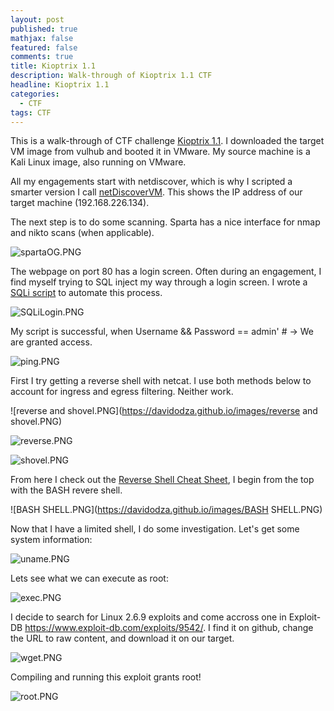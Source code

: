 ```yaml
---
layout: post
published: true
mathjax: false
featured: false
comments: true
title: Kioptrix 1.1
description: Walk-through of Kioptrix 1.1 CTF
headline: Kioptrix 1.1
categories:
  - CTF
tags: CTF
---
```


This is a walk-through of CTF challenge [Kioptrix 1.1](https://www.vulnhub.com/entry/kioptrix-level-11-2,23/). I downloaded the target VM image from vulhub and booted it in VMware. My source machine is a Kali Linux image, also running on VMware.

All my engagements start with netdiscover, which is why I scripted a smarter version I call [netDiscoverVM](https://github.com/davidodza/Pre-OSCP/blob/master/netdiscoverVM.bash). This shows the IP address of our target machine (192.168.226.134).

   
The next step is to do some scanning. Sparta has a nice interface for nmap and nikto scans (when applicable).

![spartaOG.PNG](https://davidodza.github.io/images/spartaOG.PNG)

The webpage on port 80 has a login screen. Often during an engagement, I find myself trying to SQL inject my way through a login screen. I wrote a [SQLi script](https://github.com/davidodza/Pre-OSCP/blob/master/LogonInjectionSQL.py) to automate this process.

![SQLiLogin.PNG](https://davidodza.github.io/images/SQLiLogin.PNG)

My script is successful, when Username && Password == admin' # -> We are granted access.

![ping.PNG](https://davidodza.github.io/images/ping.PNG)

First I try getting a reverse shell with netcat. I use both methods below to account for ingress and egress filtering. Neither work.

![reverse and shovel.PNG](https://davidodza.github.io/images/reverse and shovel.PNG)

![reverse.PNG](https://davidodza.github.io/images/reverse.PNG)

![shovel.PNG](https://davidodza.github.io/images/shovel.PNG)

From here I check out the [Reverse Shell Cheat Sheet](http://pentestmonkey.net/cheat-sheet/shells/reverse-shell-cheat-sheet), I begin from the top with the BASH revere shell.

![BASH SHELL.PNG](https://davidodza.github.io/images/BASH SHELL.PNG)

Now that I have a limited shell, I do some investigation. Let's get some system information:

![uname.PNG](https://davidodza.github.io/images/uname.PNG)

Lets see what we can execute as root:

![exec.PNG](https://davidodza.github.io/images/exec.PNG)

I decide to search for Linux 2.6.9 exploits and come accross one in Exploit-DB https://www.exploit-db.com/exploits/9542/. I find it on github, change the URL to raw content, and download it on our target.

![wget.PNG](https://davidodza.github.io/images/wget.PNG)

Compiling and running this exploit grants root!

![root.PNG](https://davidodza.github.io/images/root.PNG)
